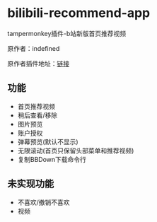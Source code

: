 # bilibili-recommend-app

tampermonkey插件-b站新版首页推荐视频

原作者：indefined

原作者插件地址：[链接](https://greasyfork.org/zh-CN/scripts/368446-bilibili%E7%BD%91%E9%A1%B5%E7%AB%AF%E6%B7%BB%E5%8A%A0app%E9%A6%96%E9%A1%B5%E6%8E%A8%E8%8D%90)

## 功能

- 首页推荐视频
- 稍后查看/移除
- 图片预览
- 账户授权
- 弹幕预览(默认不显示)
- 无限滚动(首页只保留头部菜单和推荐视频)
- 复制BBDown下载命令行

## 未实现功能

- 不喜欢/撤销不喜欢
- 视频
